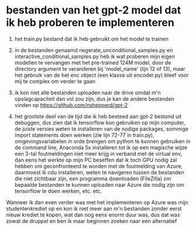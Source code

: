 # bestanden van het gpt-2 model dat ik heb proberen te implementeren

1. het train.py bestand dat ik heb gebruikt om het model te trainen 

2. in de bestanden genaamd negerate_unconditional_samples.py en interactive_conditional_samples.py 
heb ik wat proberen mijn eigen modellen te vervangen met het pre-trained 124M model, door de directory argument 
te veranderen bij 'model_name' (lijn 12 of 13), maar het gebruik van de het enc object (een klasse uit encoder.py)
bleef voor mij te complex om verder te gaan

3. ik kon niet alle bestanden uploaden naar de drive omdat m'n opslagcapaciteit dan vol zou zijn, dus je kan de andere bestanden vinden op
https://github.com/nshepperd/gpt-2

4. het grootste deel van de tijd die ik heb besteed aan gpt-2 bestond uit debuggen, dus zien dat ik tensorflow kon gebruiken 
op mijn computer, de juiste versies weten te installeren van de nodige packages, 
sommige import statements doen werken (zie lijn 72-77 in train.py), 
omgevingsvariabelen in orde brengen om python te kunnen gebruiken in de command line, 
Anaconda 5x installeren tot ik op een magische wijze een 3-tal foutmeldingen niet meer krijg in verband met de virtual env,
dan eens het werkte op mijn PC beseffen dat ik toch GPU nodig zal hebben om geconfronteerd te worden met de foutmelding van Azure,
daarmoest ik cdu installeren, weten te navigeren tussen de bestanden die niet zichtbaar zijn, 
een programma downloaden (FileZilla) om bepaalde bestanden te kunnen uploaden naar Azure die nodig zijn om tensorflow te doen werken,
etc. etc. 

Wanneer ik dan even verder was met het implementeren op Azure was mijn studentenkrediet op en kon ik niet meer aan m'n bestanden 
zonder eerst nieuw krediet te kopen, wat dan nog eens enorm duur was, dus dat was zowat de druppel en ben ik maar beginnen zoeken naar een alternatief